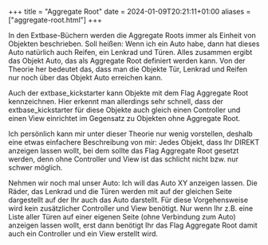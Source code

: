 +++
title = "Aggregate Root"
date = 2024-01-09T20:21:11+01:00
aliases = ["aggregate-root.html"]
+++

In den Extbase-Büchern werden die Aggregate Roots immer als Einheit von Objekten beschrieben. Soll heißen: Wenn ich ein Auto habe, dann hat dieses Auto natürlich auch Reifen, ein Lenkrad und Türen. Alles zusammen ergibt das Objekt Auto, das als Aggregate Root definiert werden kann. Von der Theorie her bedeutet das, dass man die Objekte Tür, Lenkrad und Reifen nur noch über das Objekt Auto erreichen kann.

Auch der extbase_kickstarter kann Objekte mit dem Flag Aggregate Root kennzeichnen. Hier erkennt man allerdings sehr schnell, dass der extbase_kickstarter für diese Objekte auch gleich einen Controller und einen View einrichtet im Gegensatz zu Objekten ohne Aggregate Root.

Ich persönlich kann mir unter dieser Theorie nur wenig vorstellen, deshalb eine etwas einfachere Beschreibung von mir: Jedes Objekt, dass Ihr DIREKT anzeigen lassen wollt, bei dem sollte das Flag Aggregate Root gesetzt werden, denn ohne Controller und View ist das schlicht nicht bzw. nur schwer möglich.

Nehmen wir noch mal unser Auto: Ich will das Auto XY anzeigen lassen. Die Räder, das Lenkrad und die Türen werden mit auf der gleichen Seite dargestellt auf der Ihr auch das Auto darstellt. Für diese Vorgehensweise wird kein zusätzlicher Controller und View benötigt. Nur wenn Ihr z.B. eine Liste aller Türen auf einer eigenen Seite (ohne Verbindung zum Auto) anzeigen lassen wollt, erst dann benötigt Ihr das Flag Aggregate Root damit auch ein Controller und ein View erstellt wird.
